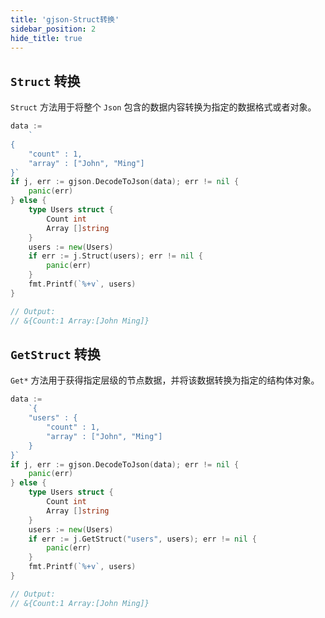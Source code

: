 ```yaml
---
title: 'gjson-Struct转换'
sidebar_position: 2
hide_title: true
---
```


## `Struct` 转换

`Struct` 方法用于将整个 `Json` 包含的数据内容转换为指定的数据格式或者对象。

```go
data :=
    `
{
    "count" : 1,
    "array" : ["John", "Ming"]
}`
if j, err := gjson.DecodeToJson(data); err != nil {
    panic(err)
} else {
    type Users struct {
        Count int
        Array []string
    }
    users := new(Users)
    if err := j.Struct(users); err != nil {
        panic(err)
    }
    fmt.Printf(`%+v`, users)
}

// Output:
// &{Count:1 Array:[John Ming]}

```

## `GetStruct` 转换

`Get*` 方法用于获得指定层级的节点数据，并将该数据转换为指定的结构体对象。

```go
data :=
    `{
    "users" : {
        "count" : 1,
        "array" : ["John", "Ming"]
    }
}`
if j, err := gjson.DecodeToJson(data); err != nil {
    panic(err)
} else {
    type Users struct {
        Count int
        Array []string
    }
    users := new(Users)
    if err := j.GetStruct("users", users); err != nil {
        panic(err)
    }
    fmt.Printf(`%+v`, users)
}

// Output:
// &{Count:1 Array:[John Ming]}

```
